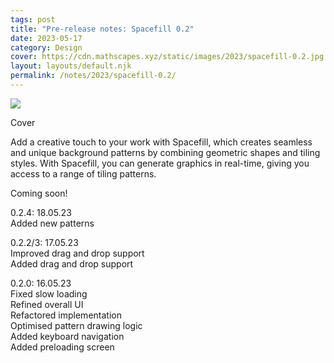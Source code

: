 ```yaml
---
tags: post
title: "Pre-release notes: Spacefill 0.2"
date: 2023-05-17
category: Design
cover: https://cdn.mathscapes.xyz/static/images/2023/spacefill-0.2.jpg
layout: layouts/default.njk
permalink: /notes/2023/spacefill-0.2/
--- 
```


<img src="https://cdn.mathscapes.xyz/static/images/2023/spacefill-0.2.jpg"/>

Cover

Add a creative touch to your work with Spacefill, which creates seamless and unique background patterns by combining geometric shapes and tiling styles. With Spacefill, you can generate graphics in real-time, giving you access to a range of tiling patterns.

Coming soon!

0.2.4: 18.05.23<br/>
Added new patterns

0.2.2/3: 17.05.23<br/>
Improved drag and drop support<br/>
Added drag and drop support

0.2.0: 16.05.23<br/>
Fixed slow loading<br/>
Refined overall UI<br/>
Refactored implementation<br/>
Optimised pattern drawing logic<br/>
Added keyboard navigation<br/>
Added preloading screen